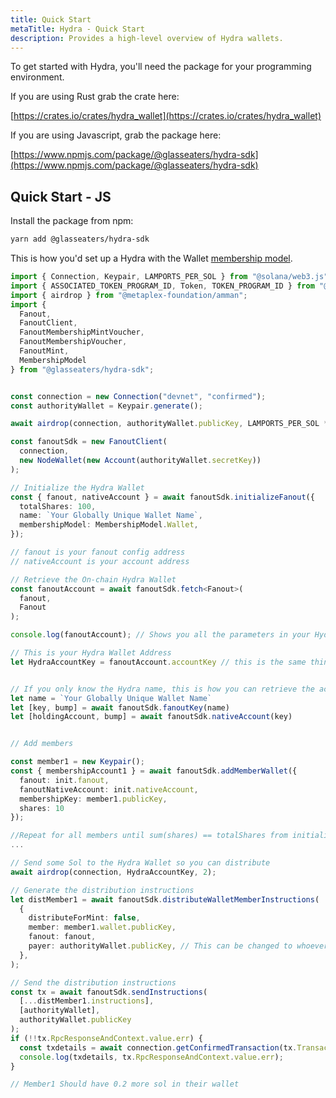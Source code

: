 ```yaml
---
title: Quick Start
metaTitle: Hydra - Quick Start
description: Provides a high-level overview of Hydra wallets.
---
```


To get started with Hydra, you'll need the package for your programming environment.

If you are using Rust grab the crate here:

[https://crates.io/crates/hydra_wallet](https://crates.io/crates/hydra_wallet)

If you are using Javascript, grab the package here:

[https://www.npmjs.com/package/@glasseaters/hydra-sdk](https://www.npmjs.com/package/@glasseaters/hydra-sdk)

## Quick Start - JS

Install the package from npm:

```bash
yarn add @glasseaters/hydra-sdk
```

This is how you'd set up a Hydra with the Wallet [membership model](./intro#adding-members).

```ts
import { Connection, Keypair, LAMPORTS_PER_SOL } from "@solana/web3.js";
import { ASSOCIATED_TOKEN_PROGRAM_ID, Token, TOKEN_PROGRAM_ID } from "@solana/spl-token";
import { airdrop } from "@metaplex-foundation/amman";
import {
  Fanout,
  FanoutClient,
  FanoutMembershipMintVoucher,
  FanoutMembershipVoucher,
  FanoutMint,
  MembershipModel
} from "@glasseaters/hydra-sdk";


const connection = new Connection("devnet", "confirmed");
const authorityWallet = Keypair.generate();

await airdrop(connection, authorityWallet.publicKey, LAMPORTS_PER_SOL * 2);

const fanoutSdk = new FanoutClient(
  connection,
  new NodeWallet(new Account(authorityWallet.secretKey))
);

// Initialize the Hydra Wallet
const { fanout, nativeAccount } = await fanoutSdk.initializeFanout({
  totalShares: 100,
  name: `Your Globally Unique Wallet Name`,
  membershipModel: MembershipModel.Wallet,
});

// fanout is your fanout config address
// nativeAccount is your account address

// Retrieve the On-chain Hydra Wallet
const fanoutAccount = await fanoutSdk.fetch<Fanout>(
  fanout,
  Fanout
);

console.log(fanoutAccount); // Shows you all the parameters in your Hydra

// This is your Hydra Wallet Address
let HydraAccountKey = fanoutAccount.accountKey // this is the same thing as nativeAccount above


// If you only know the Hydra name, this is how you can retrieve the account key
let name = `Your Globally Unique Wallet Name`
let [key, bump] = await fanoutSdk.fanoutKey(name)
let [holdingAccount, bump] = await fanoutSdk.nativeAccount(key)


// Add members

const member1 = new Keypair();
const { membershipAccount1 } = await fanoutSdk.addMemberWallet({
  fanout: init.fanout,
  fanoutNativeAccount: init.nativeAccount,
  membershipKey: member1.publicKey,
  shares: 10
});

//Repeat for all members until sum(shares) == totalShares from initialization
...

// Send some Sol to the Hydra Wallet so you can distribute
await airdrop(connection, HydraAccountKey, 2);

// Generate the distribution instructions
let distMember1 = await fanoutSdk.distributeWalletMemberInstructions(
  {
    distributeForMint: false,
    member: member1.wallet.publicKey,
    fanout: fanout,
    payer: authorityWallet.publicKey, // This can be changed to whoever sends the tx
  },
);

// Send the distribution instructions
const tx = await fanoutSdk.sendInstructions(
  [...distMember1.instructions],
  [authorityWallet],
  authorityWallet.publicKey
);
if (!!tx.RpcResponseAndContext.value.err) {
  const txdetails = await connection.getConfirmedTransaction(tx.TransactionSignature);
  console.log(txdetails, tx.RpcResponseAndContext.value.err);
}

// Member1 Should have 0.2 more sol in their wallet

```
